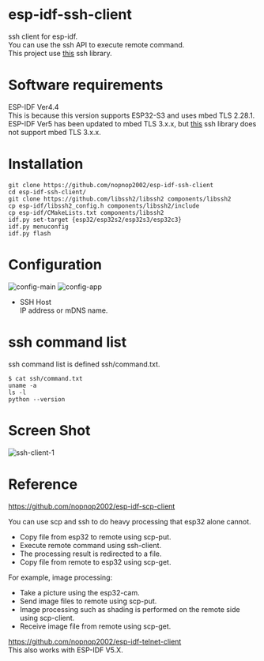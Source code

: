 # esp-idf-ssh-client
ssh client for esp-idf.   
You can use the ssh API to execute remote command.   
This project use [this](https://github.com/libssh2/libssh2) ssh library.   

# Software requirements
ESP-IDF Ver4.4   
This is because this version supports ESP32-S3 and uses mbed TLS 2.28.1.   
ESP-IDF Ver5 has been updated to mbed TLS 3.x.x, but [this](https://github.com/libssh2/libssh2) ssh library does not support mbed TLS 3.x.x.   


# Installation

```
git clone https://github.com/nopnop2002/esp-idf-ssh-client
cd esp-idf-ssh-client/
git clone https://github.com/libssh2/libssh2 components/libssh2
cp esp-idf/libssh2_config.h components/libssh2/include
cp esp-idf/CMakeLists.txt components/libssh2
idf.py set-target {esp32/esp32s2/esp32s3/esp32c3}
idf.py menuconfig
idf.py flash
```

# Configuration   

![config-main](https://user-images.githubusercontent.com/6020549/120054821-3d755500-c06d-11eb-950c-d357d0a9fdef.jpg)
![config-app](https://user-images.githubusercontent.com/6020549/166416531-7fa74d94-86fc-4cac-a568-74de07d7a051.jpg)

- SSH Host   
IP address or mDNS name.   

# ssh command list   
ssh command list is defined ssh/command.txt.
```
$ cat ssh/command.txt
uname -a
ls -l
python --version
```


# Screen Shot
![ssh-client-1](https://user-images.githubusercontent.com/6020549/120056024-b1ffc200-c074-11eb-8507-1bb566b0cc7c.jpg)

# Reference
https://github.com/nopnop2002/esp-idf-scp-client

You can use scp and ssh to do heavy processing that esp32 alone cannot.  
- Copy file from esp32 to remote using scp-put.   
- Execute remote command using ssh-client.   
- The processing result is redirected to a file.   
- Copy file from remote to esp32 using scp-get.   

For example, image processing:   
- Take a picture using the esp32-cam.   
- Send image files to remote using scp-put.   
- Image processing such as shading is performed on the remote side using scp-client.   
- Receive image file from remote using scp-get.   

https://github.com/nopnop2002/esp-idf-telnet-client   
This also works with ESP-IDF V5.X.   
